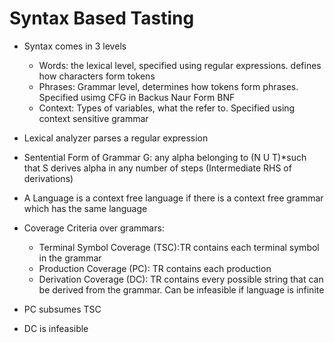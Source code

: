 # Syntax Based Tasting  
* Syntax comes in 3 levels  
   * Words: the lexical level, specified using regular expressions. defines how characters form tokens  
   * Phrases: Grammar level, determines how tokens form phrases. Specified usimg CFG in Backus Naur Form BNF  
   * Context: Types of variables, what the refer to. Specified using context sensitive grammar  
     
* Lexical analyzer parses a regular expression  
* Sentential Form of Grammar G: any alpha belonging to (N U T)*such that S derives alpha in any number of steps (Intermediate RHS of derivations)  
* A Language is a context free language if there is a context free grammar which has the same language  

* Coverage Criteria over grammars:  
  * Terminal Symbol Coverage (TSC):TR contains each terminal symbol in the grammar  
  * Production Coverage (PC): TR contains each production  
  * Derivation Coverage (DC): TR contains every possible string that can be derived from the grammar. Can be infeasible if language is infinite  
    
* PC subsumes TSC  
* DC is infeasible
    
    
   
